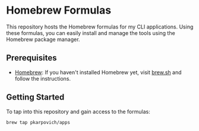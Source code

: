 # Homebrew Formulas

This repository hosts the Homebrew formulas for my CLI applications. Using these formulas, you can easily install and manage the tools using the Homebrew package manager.

## Prerequisites

- [Homebrew](https://brew.sh/): If you haven't installed Homebrew yet, visit [brew.sh](https://brew.sh/) and follow the instructions.

## Getting Started

To tap into this repository and gain access to the formulas:

```bash
brew tap pkarpovich/apps
```